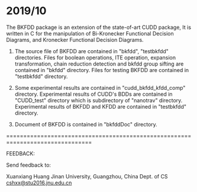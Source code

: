 2019/10
===============================================================================
The BKFDD package is an extension of the state-of-art CUDD package, It is
written in C for the manipulation of Bi-Kronecker Functional Decision
Diagrams, and Kronecker Functional Decision Diagrams.

1. The source file of BKFDD are contained in "bkfdd", "testbkfdd" directories.
Files for boolean operations, ITE operation, expansion transformation, chain
reduction detection and bkfdd group sifting are contained in "bkfdd" directory.
Files for testing BKFDD are contained in "testbkfdd" directory.

2. Some experimental results are contained in "cudd_bkfdd_kfdd_comp" directory.
Experimental results of CUDD's BDDs are contained in "CUDD_test" directory which
is subdirectory of "nanotrav" directory. Experimental results of BKFDD and KFDD
are contained in "testbkfdd" directory.

3. Document of BKFDD is contained in "bkfddDoc" directory.

===============================================================================

FEEDBACK:

Send feedback to:

Xuanxiang Huang
Jinan University, Guangzhou, China
Dept. of CS
cshxx@stu2016.jnu.edu.cn

